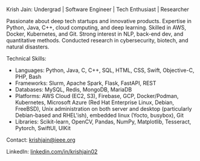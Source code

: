 Krish Jain: Undergrad | Software Engineer | Tech Enthusiast | Researcher

Passionate about deep tech startups and innovative products. Expertise in Python, Java, C++, cloud computing, and deep learning. Skilled in AWS, Docker, Kubernetes, and Git. Strong interest in NLP, back-end dev, and quantitative methods. Conducted research in cybersecurity, biotech, and natural disasters.

Technical Skills:
- Languages: Python, Java, C, C++, SQL, HTML, CSS, Swift, Objective-C, PHP, Bash
- Frameworks: Slurm, Apache Spark, Flask, FastAPI, REST
- Databases: MySQL, Redis, MongoDB, MariaDB
- Platforms: AWS Cloud (EC2, S3), Firebase,  GCP, Docker/Podman, Kubernetes, Microsoft Azure (Red Hat Enterprise Linux, Debian, FreeBSD), Unix administration on both server and desktop (particularly Debian-based and RHEL'ish), embedded linux (Yocto, busybox), Git
- Libraries: Scikit-learn, OpenCV, Pandas, NumPy, Matplotlib, Tesseract, Pytorch, SwiftUI, UIKit


Contact: krishjain@ieee.org

LinkedIn: [linkedin.com/in/krishjain02](https://www.linkedin.com/in/krishjain02/)





